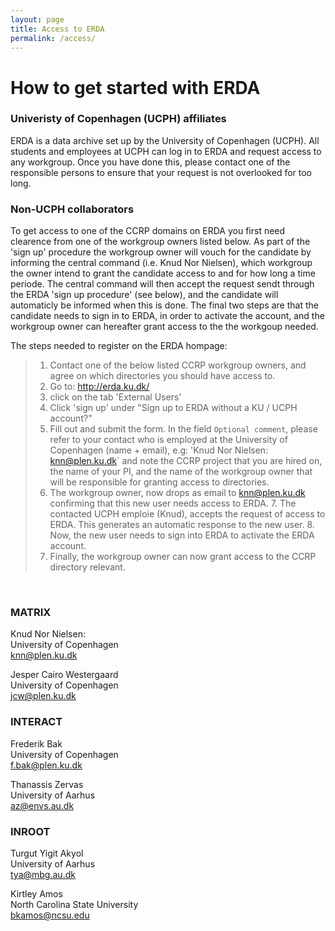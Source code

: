 ```yaml
---
layout: page
title: Access to ERDA
permalink: /access/
---
```

# How to get started with ERDA

### Univeristy of Copenhagen (UCPH) affiliates
ERDA is a data archive set up by the University of Copenhagen (UCPH). All students and employees at UCPH can log in to ERDA and request access to any workgroup. Once you have done this, please contact one of the responsible persons to ensure that your request is not overlooked for too long.

### Non-UCPH collaborators
To get access to one of the CCRP domains on ERDA you first need clearence from one of the workgroup owners listed below. As part of the 'sign up' procedure the workgroup owner will vouch for the candidate by informing the central command (i.e. Knud Nor Nielsen), which workgroup the owner intend to grant the candidate access to and for how long a time periode. The central command will then accept the request sendt through the ERDA 'sign up procedure' (see below), and the candidate will automaticly be informed when this is done. The final two steps are that the candidate needs to sign in to ERDA, in order to activate the account, and the workgroup owner can hereafter grant access to the the workgoup needed.

The steps needed to register on the ERDA hompage: 
> 	1.	Contact one of the below listed CCRP workgroup owners, and agree on which
>           directories you should have access to. 
>   2.  Go to: http://erda.ku.dk/
> 	3.	click on the tab 'External Users'
> 	4.	Click 'sign up' under "Sign up to ERDA without a KU / UCPH account?"
> 	5. 	Fill out and submit the form. In the field `Optional comment`, please refer to your contact
        who is employed at the University of Copenhagen (name + email), e.g: 'Knud Nor Nielsen: knn@plen.ku.dk` and note the CCRP project that you are hired on, the name of your PI, and
        the name of the workgroup owner that will be responsible for granting access to directories.
>   6.  The workgroup owner, now drops as email to knn@plen.ku.dk confirming that this new user
        needs access to ERDA.
    7.  The contacted UCPH emploie (Knud), accepts the request of access to ERDA. This generates an
        automatic response to the new user.
    8.  Now, the new user needs to sign into ERDA to activate the ERDA account.
> 	5.	Finally, the workgroup owner can now grant access to the CCRP directory relevant.  

<p>&nbsp;</p>


### MATRIX
Knud Nor Nielsen:       
University of Copenhagen            
knn@plen.ku.dk

Jesper Cairo Westergaard    
University of Copenhagen            
jcw@plen.ku.dk

### INTERACT
Frederik Bak            
University of Copenhagen            
f.bak@plen.ku.dk

Thanassis Zervas        
University of Aarhus                
az@envs.au.dk

### INROOT
Turgut Yigit Akyol      
University of Aarhus                
tya@mbg.au.dk

Kirtley Amos            
North Carolina State University     
bkamos@ncsu.edu
